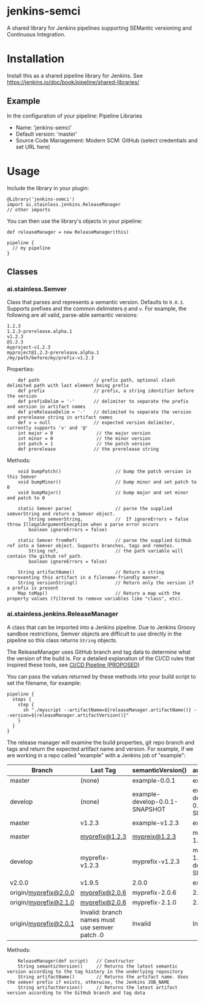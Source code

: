 # jenkins-semci
A shared library for Jenkins pipelines supporting SEMantic versioning and Continuous Integration. 

#  Installation
Install this as a shared pipeline library for Jenkins. See https://jenkins.io/doc/book/pipeline/shared-libraries/

## Example
In the configuration of your pipeline:
Pipeline Libraries
- Name: 'jenkins-semci'
- Default version: 'master'
- Source Code Management: Modern SCM: GitHub (select credentials and set URL here)

# Usage
Include the library in your plugin:
```$groovy
@Library('jenkins-semci')
import ai.stainless.jenkins.ReleaseManager
// other imports
```             

You can then use the library's objects in your pipeline:
```$groovy 
def releaseManager = new ReleaseManager(this)         

pipeline {
  // my pipeline
}
```        
## Classes
### ai.stainless.Semver

Class that parses and represents a semantic version. Defaults to `0.0.1`. Supports prefixes and the common delimeters `@` and `v`. For example, the following are
all valid, parse-able semantic versions:

```$text
1.2.3
1.2.3-prerelease.alpha.1
v1.2.3
@1.2.3                  
myproject-v1.2.3
myproject@1.2.3-prerelease.alpha.1     
/my/path/before/my/prefix-v1.2.3
```                               

Properties:
```$groovy
    def path                    // prefix path, optional slash delimited path with last element being prefix 
    def prefix                  // prefix, a string identifier before the version
    def prefixDelim = '-'       // delimiter to separate the prefix and version in artifact names
    def preReleaseDelim = '-'   // delimited to separate the version and prerelease string in artifact names
    def v = null                // expected version delimiter, currently supports 'v' and '@'
    int major = 0                // the major version
    int minor = 0                // the minor version
    int patch = 1                // the patch version
    def prerelease              // the prerelease string
```

Methods:
```$groovy
    void bumpPatch()                    // bump the patch version in this Semver         
    void bumpMinor()                    // bump minor and set patch to 0
    void bumpMajor()                    // bump major and set minor and patch to 0

    static Semver parse(                // parse the supplied semverString and return a Semver object.
        String semverString,            //  If ignoreErrors = false throw IllegalArgumentExecption when a parse error occurs
        boolean ignoreErrors = false)   

    static Semver fromRef(              // parse the supplied GitHub ref into a Semver object. Supports branches, tags and remotes.
        String ref,                     // the path variable will contain the github ref path.
        boolean ignoreErrors = false) 

    String artifactName()               // Return a string representing this artifact in a filename-friendly manner.
    String versionString()              // Return only the version if a prefix is present
    Map toMap()                         // Return a map with the property values (filtered to remove variables like "class", etc).
```

### ai.stainless.jenkins.ReleaseManager

A class that can be imported into a Jenkins pipeline. Due to Jenkins Groovy sandbox restrictions, Semver objects are difficult
to use directly in the pipeline so this class returns `String` objects.

The ReleaseManager uses GitHub branch and tag data to determine what the version of the build is. For a detailed explanation
of the CI/CD rules that inspired these tools, see [CI/CD Pipeline (PROPOSED)](https://stainlesscode.atlassian.net/wiki/spaces/STAT/pages/560922625/CI+CD+Pipeline+PROPOSED)

You can pass the values returned by these methods into your build script to set the filename, for example:

```$bash 
pipeline {
  steps {
    step {
      sh "./myscript --artifactName=${releaseManager.artifactName()} --version=${releaseManager.artifactVersion()}"
    }
  }
}
```

The release manager will examine the build properties, git repo branch and tags and return the expected artifact name and version. 
For example, if we are working in a repo called "example" with a Jenkins job of "example":

| Branch | Last Tag | semanticVersion() | artifactName() | artifactVersion() |
|---|---|---|---|---|
| master | (none) | example-0.0.1 | example-0.0.1 | 0.0.1 | 
| develop | (none) | example-develop-0.0.1-SNAPSHOT | example-develop-0.0.1-SNAPSHOT | 0.0.1-develop-SNAPSHOT |
| master | v1.2.3 | example-v1.2.3 | example-1.2.3 | 1.2.3 |
| master | myprefix@1.2.3 | mypreix@1.2.3 | myprefix-1.2.3 | 1.2.3 |
| develop | myprefix-v1.2.3 | myprefix-v1.2.3 | myprefix-1.2.3-develop-SNAPSHOT | 1.2.3-develop-SNAPSHOT
| v2.0.0 | v1.9.5 | 2.0.0 | example-2.0.0 | 2.0.0 |
| origin/myprefix@2.0.0 | myprefix@2.0.6 | myprefix-2.0.6 | 2.0.6 |
| origin/myprefix@2.1.0 | myprefix@2.0.6 | myprefix-2.1.0 | 2.1.0 |
| origin/myprefix@2.0.1 | Invalid: branch names must use semver patch .0 | Invalid | Invalid |

Methods:
```$groovy
    ReleaseManager(def script)   // Constructor
    String semanticVersion()     // Returns the latest semantic version according to the tag history in the underlying repository
    String artifactName()        // Returns the artifact name. Uses the semver prefix if exists, otherwise, the Jenkins JOB_NAME
    String artifactVersion()     // Returns the latest artifact version according to the GitHub branch and tag data
```